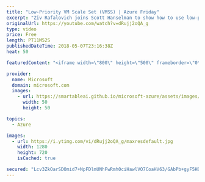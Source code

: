 ```yaml
---
title: "Low-Priority VM Scale Set (VMSS) | Azure Friday"
excerpt: "Ziv Rafalovich joins Scott Hanselman to show how to use low-priority VM scale set for a significant cost saving with Azure. Low-priority VM scale set allows you to take advantage of unutilized capacity without any availability guarantees. By combining low-priority scale sets with autoscaling and mixing"
originalUrl: https://youtube.com/watch?v=dRujj2oQA_g
type: video
price: Free
length: PT11M52S
publishedDateTime: 2018-05-07T23:16:38Z
heat: 50

featuredContent: "<iframe width=\"800\" height=\"500\" frameborder=\"0\" src=\"https://www.youtube.com/embed/dRujj2oQA_g\" allow=\"accelerometer; autoplay; encrypted-media; gyroscope; picture-in-picture\" allowfullscreen></iframe>"

provider:
  name: Microsoft
  domain: microsoft.com
  images:
    - url: https://smartableai.github.io/microsoft-azure/assets/images/organizations/microsoft.com-50x50.jpg
      width: 50
      height: 50

topics:
  - Azure

images:
  - url: https://i.ytimg.com/vi/dRujj2oQA_g/maxresdefault.jpg
    width: 1280
    height: 720
    isCached: true

secured: "Lcv3ZkOarSDOmid7+NpFDlmUNhFwRmh0ciHawlVO7CoaHV63/GAbPb+gyF5HDMj1YfQD1M1Mv7XC3STYCKD/zBIwK202xDsWa7ar8IQZbBTKAw4Ag3wn73QVD0PphWPRsdb226S41m6qzEr7rlsEixLRFdYXSVE7k/q3YtVS6LnUZo0QVmFUReGR4HosHadEmcP2lxw6D82CwsSGWz4zQKeBrnKwsxdNjK5MTVX2GbteGwYOiinFlqouyCnVR5Z1/uUBNTi91f0olcTzRQvEfF/KQ+sNfKcuGh9GEAnuHB8PCppwGT9aMZMm61LyTNBitrfYwjdOSQu5G8/SnTjSG7pJVWuuGIkrYICUuIUB/xD2BfOWgvkZZWKxY6HGoT1Jt2PjOIwYB2JlgBXSvof7lItPkf9Hgy7xJt34XOWX63Q=;5EINfyCE3egNJz9zLjrU9A=="
---
```


